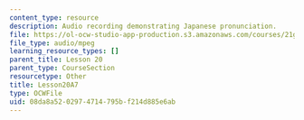```yaml
---
content_type: resource
description: Audio recording demonstrating Japanese pronunciation.
file: https://ol-ocw-studio-app-production.s3.amazonaws.com/courses/21g-504-japanese-iv-spring-2009/08da8a5202974714795bf214d885e6ab_Lesson20A7.mp3
file_type: audio/mpeg
learning_resource_types: []
parent_title: Lesson 20
parent_type: CourseSection
resourcetype: Other
title: Lesson20A7
type: OCWFile
uid: 08da8a52-0297-4714-795b-f214d885e6ab
---
```

